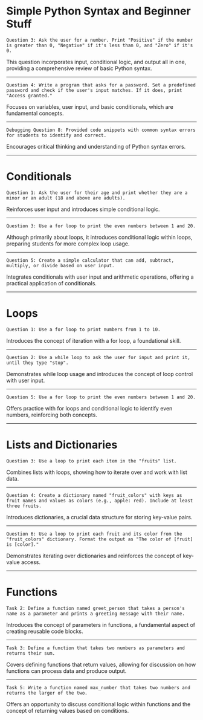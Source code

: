 # Simple Python Syntax and Beginner Stuff 

`Question 3: Ask the user for a number. Print "Positive" if the number is greater than 0, "Negative" if it's less than 0, and "Zero" if it's 0.`

This question incorporates input, conditional logic, and output all in one, providing a comprehensive review of basic Python syntax.

---

`Question 4: Write a program that asks for a password. Set a predefined password and check if the user's input matches. If it does, print "Access granted."`

Focuses on variables, user input, and basic conditionals, which are fundamental concepts.

---

`Debugging Question 8: Provided code snippets with common syntax errors for students to identify and correct.`

Encourages critical thinking and understanding of Python syntax errors.

---

# Conditionals

`Question 1: Ask the user for their age and print whether they are a minor or an adult (18 and above are adults).`

Reinforces user input and introduces simple conditional logic.

---

`Question 3: Use a for loop to print the even numbers between 1 and 20.`

Although primarily about loops, it introduces conditional logic within loops, preparing students for more complex loop usage.

---

`Question 5: Create a simple calculator that can add, subtract, multiply, or divide based on user input.`

Integrates conditionals with user input and arithmetic operations, offering a practical application of conditionals.

---

# Loops


`Question 1: Use a for loop to print numbers from 1 to 10.`

Introduces the concept of iteration with a for loop, a foundational skill.

---

`Question 2: Use a while loop to ask the user for input and print it, until they type "stop".`

Demonstrates while loop usage and introduces the concept of loop control with user input.

---

`Question 5: Use a for loop to print the even numbers between 1 and 20.`

Offers practice with for loops and conditional logic to identify even numbers, reinforcing both concepts.

---

# Lists and Dictionaries

`Question 3: Use a loop to print each item in the "fruits" list.`

Combines lists with loops, showing how to iterate over and work with list data.

---

`Question 4: Create a dictionary named "fruit_colors" with keys as fruit names and values as colors (e.g., apple: red). Include at least three fruits.`

Introduces dictionaries, a crucial data structure for storing key-value pairs.

---

`Question 6: Use a loop to print each fruit and its color from the "fruit_colors" dictionary. Format the output as "The color of [fruit] is [color]."`

Demonstrates iterating over dictionaries and reinforces the concept of key-value access.

---

# Functions

`Task 2: Define a function named greet_person that takes a person's name as a parameter and prints a greeting message with their name.`

Introduces the concept of parameters in functions, a fundamental aspect of creating reusable code blocks.

---

`Task 3: Define a function that takes two numbers as parameters and returns their sum.`

Covers defining functions that return values, allowing for discussion on how functions can process data and produce output.

---

`Task 5: Write a function named max_number that takes two numbers and returns the larger of the two.`


Offers an opportunity to discuss conditional logic within functions and the concept of returning values based on conditions.

